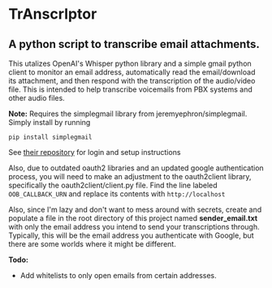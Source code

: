 # TrAnscrIptor
## A python script to transcribe email attachments.

This utalizes OpenAI's Whisper python library and a simple gmail python client to monitor an email address, automatically read the email/download its attachment, and then respond with the transcription of the audio/video file.
This is intended to help transcribe voicemails from PBX systems and other audio files.

__Note:__ Requires the simplegmail library from jeremyephron/simplegmail. Simply install by running

``` pip install simplegmail ```

See [their repository](https://github.com/jeremyephron/simplegmail) for login and setup instructions

Also, due to outdated oauth2 libraries and an updated google authentication process, you will need to make an adjustment to the oauth2client library, specifically the oauth2client/client.py file.
Find the line labeled ```OOB_CALLBACK_URN``` and replace its contents with ```http://localhost```

Also, since I'm lazy and don't want to mess around with secrets, create and populate a file in the root directory of this project named __sender_email.txt__ with only the email address you intend to send your transcriptions through. Typically, this will be the email address you authenticate with Google, but there are some worlds where it might be different.

__Todo:__

- Add whitelists to only open emails from certain addresses.
 

